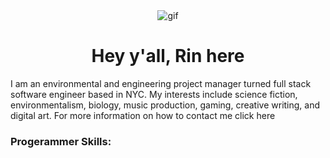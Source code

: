 <div align='center'>
  <img src='https://i.pinimg.com/originals/00/73/92/007392f1fe5ea012f5a9e2016fb83f09.gif' alt='gif'>
<h1 align="center">Hey y'all, Rin here</h1>
<p align="left">
I am an environmental and engineering project manager turned full stack software engineer based in NYC. My interests include science fiction, environmentalism, biology, music production, gaming, creative writing, and digital art. For more information on how to contact me click here
</p>
</div>
<h3 align="left">Progerammer Skills:</h3>
